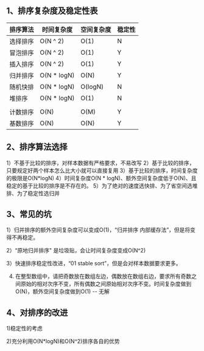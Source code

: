 ## 1、排序复杂度及稳定性表

| 排序算法 | 时间复杂度  | 空间复杂度 | 稳定性 |
| -------- | ----------- | ---------- | ------ |
| 选择排序 | O(N ^ 2)    | O(1)       | N      |
| 冒泡排序 | O(N ^ 2)    | O(1)       | Y      |
| 插入排序 | O(N ^ 2)    | O(1)       | Y      |
| 归并排序 | O(N * logN) | O(N)       | Y      |
| 随机快排 | O(N * logN) | O(logN)    | N      |
| 堆排序   | O(N * logN) | O(1)       | N      |
|          |             |            |        |
| 计数排序 | O(N)        | O(M)       | Y      |
| 基数排序 | O(N)        | O(N)       | Y      |



## 2、排序算法选择

1）不基于比较的排序，对样本数据有严格要求，不易改写
2）基于比较的排序，只要规定好两个样本怎么比大小就可以直接复用
3）基于比较的排序，时间复杂度的极限是O(N*logN)
4）时间复杂度O(N * logN)、额外空间复杂度低于O(N)、且稳定的基于比较的排序是不存在的。
5）为了绝对的速度选快排、为了省空间选堆排、为了稳定性选归并

## 3、常见的坑

1）归并排序的额外空间复杂度可以变成O(1)，“归并排序 内部缓存法”，但是将变得不再稳定。

2）“原地归并排序" 是垃圾贴，会让时间复杂度变成O(N^2) 

3）快速排序稳定性改进，“01 stable sort”，但是会对样本数据要求更多。

4) 在整型数组中，请把奇数放在数组左边，偶数放在数组右边，要求所有奇数之间原始的相对次序不变，所有偶数之间原始相对次序不变。时间复杂度做到O(N)，额外空间复杂度做到O(1)        -- 无解

## 4、对排序的改进

1)稳定性的考虑 

2)充分利用O(N*logN)和O(N^2)排序各自的优势